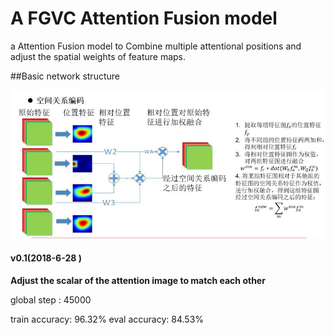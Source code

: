 # A FGVC Attention Fusion model



a Attention Fusion model to Combine multiple attentional positions and adjust the spatial  weights of feature maps.

##Basic network structure

![](https://github.com/Jowekk/fgvc-Attention-Fusion-model/blob/master/2016724349.jpg)



#### v0.1(2018-6-28 )

**Adjust the scalar of the attention image to match each other**

global step : 45000

train accuracy: 96.32%
eval accuracy: 84.53%
